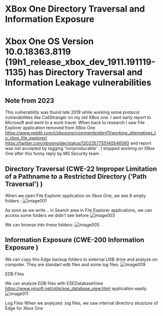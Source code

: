 # XBox One Directory Traversal and Information Exposure
# Xbox One OS Version 10.0.18363.8119 (19h1_release_xbox_dev_1911.191119-1135) has Directory Traversal and Information Leakage vulnerabilities
## Note from 2023
This vulnerability was  found late 2019 while working some protocol vulnerabilities like CallStranger on my old XBox one. I sent  early report to Microsoft and went to a work travel. When back to research I saw File Explorer application removed from XBox One https://www.reddit.com/r/xboxone/comments/ebrrf1/working_alternatives_to_xbox_file_explorer/ https://twitter.com/xboxinsider/status/1202357755140546560 and report was not accepted by tagging 'nonproducable' . I stopped working on XBox One after this funny reply by MS Security team.




## Directory Traversal (CWE-22 Improper Limitation of a Pathname to a Restricted Directory ('Path Traversal') )

When we open File Explorer application on Xbox One, we see 8 empty folders :
![image001](https://github.com/yunuscadirci/XboxDirectoryTraversal/assets/7267858/8b5fb44c-110d-4c2e-a103-9a1c99d33bdb) 

As soon as we  write .. in Search area in File Explorer applications, we can access some folders   we didn’t see before
 ![image003](https://github.com/yunuscadirci/XboxDirectoryTraversal/assets/7267858/95cb0cc8-106a-4811-9e95-d5cb6689ab62)

We can browse into these folders:
  ![image005](https://github.com/yunuscadirci/XboxDirectoryTraversal/assets/7267858/f3b4fedb-b83f-46c2-8fe0-535f9f341b3c)



## Information Exposure (CWE-200  Information Exposure )
We can copy this Edge backup folders to external USB drive and analyze on computer. They are standart edb files and some log files.
![image009](https://github.com/yunuscadirci/XboxDirectoryTraversal/assets/7267858/d3a6db1e-4a4a-4daf-af2c-448a86401612)

EDB Files

We can analyze EDB files with ESEDatabaseView  https://www.nirsoft.net/utils/ese_database_view.html application easily. 
 ![image011](https://github.com/yunuscadirci/XboxDirectoryTraversal/assets/7267858/a52f07b0-1812-4542-8db1-4f2bec0c5d24)

Log Files
When we analyzed .log files, we saw internal directory structure of Edge for Xbox One 
 
